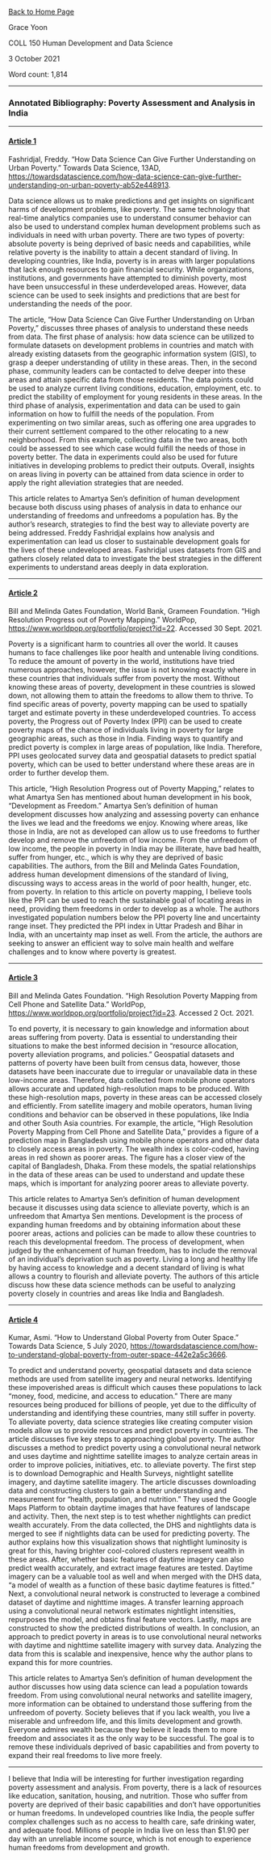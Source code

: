 [Back to Home Page](https://grace-yoon1.github.io/DATA150/)

Grace Yoon

COLL 150 Human Development and Data Science

3 October 2021

Word count: 1,814

---

### Annotated Bibliography: Poverty Assessment and Analysis in India

---

#### [Article 1](https://towardsdatascience.com/how-data-science-can-give-further-understanding-on-urban-poverty-ab52e448913)

Fashridjal, Freddy. “How Data Science Can Give Further Understanding on Urban Poverty.” Towards Data Science, 13AD, https://towardsdatascience.com/how-data-science-can-give-further-understanding-on-urban-poverty-ab52e448913. 

Data science allows us to make predictions and get insights on significant harms of development problems, like poverty. The same technology that real-time analytics companies use to understand consumer behavior can also be used to understand complex human development problems such as individuals in need with urban poverty. There are two types of poverty: absolute poverty is being deprived of basic needs and capabilities, while relative poverty is the inability to attain a decent standard of living. In developing countries, like India, poverty is in areas with larger populations that lack enough resources to gain financial security. While organizations, institutions, and governments have attempted to diminish poverty, most have been unsuccessful in these underdeveloped areas. However, data science can be used to seek insights and predictions that are best for understanding the needs of the poor. 

The article, “How Data Science Can Give Further Understanding on Urban Poverty,” discusses three phases of analysis to understand these needs from data. The first phase of analysis: how data science can be utilized to formulate datasets on development problems in countries and match with already existing datasets from the geographic information system (GIS), to grasp a deeper understanding of utility in these areas. Then, in the second phase, community leaders can be contacted to delve deeper into these areas and attain specific data from those residents. The data points could be used to analyze current living conditions, education, employment, etc. to predict the stability of employment for young residents in these areas. In the third phase of analysis, experimentation and data can be used to gain information on how to fulfill the needs of the population. From experimenting on two similar areas, such as offering one area upgrades to their current settlement compared to the other relocating to a new neighborhood. From this example, collecting data in the two areas, both could be assessed to see which case would fulfill the needs of those in poverty better. The data in experiments could also be used for future initiatives in developing problems to predict their outputs. Overall, insights on areas living in poverty can be attained from data science in order to apply the right alleviation strategies that are needed.

This article relates to Amartya Sen’s definition of human development because both discuss using phases of analysis in data to enhance our understanding of freedoms and unfreedoms a population has. By the author’s research, strategies to find the best way to alleviate poverty are being addressed. Freddy Fashridjal explains how analysis and experimentation can lead us closer to sustainable development goals for the lives of these undeveloped areas. Fashridjal uses datasets from GIS and gathers closely related data to investigate the best strategies in the different experiments to understand areas deeply in data exploration.

---

#### [Article 2](https://www.worldpop.org/portfolio/project?id=22)

Bill and Melinda Gates Foundation, World Bank, Grameen Foundation. “High Resolution Progress out of Poverty Mapping.” WorldPop, https://www.worldpop.org/portfolio/project?id=22. Accessed 30 Sept. 2021. 

Poverty is a significant harm to countries all over the world. It causes humans to face challenges like poor health and untenable living conditions. To reduce the amount of poverty in the world, institutions have tried numerous approaches, however, the issue is not knowing exactly where in these countries that individuals suffer from poverty the most. Without knowing these areas of poverty, development in these countries is slowed down, not allowing them to attain the freedoms to allow them to thrive. To find specific areas of poverty, poverty mapping can be used to spatially target and estimate poverty in these underdeveloped countries. To access poverty, the Progress out of Poverty Index (PPI) can be used to create poverty maps of the chance of individuals living in poverty for large geographic areas, such as those in India. Finding ways to quantify and predict poverty is complex in large areas of population, like India. Therefore, PPI uses geolocated survey data and geospatial datasets to predict spatial poverty, which can be used to better understand where these areas are in order to further develop them. 

This article, “High Resolution Progress out of Poverty Mapping,” relates to what Amartya Sen has mentioned about human development in his book, “Development as Freedom.” Amartya Sen’s definition of human development discusses how analyzing and assessing poverty can enhance the lives we lead and the freedoms we enjoy. Knowing where areas, like those in India, are not as developed can allow us to use freedoms to further develop and remove the unfreedom of low income. From the unfreedom of low income, the people in poverty in India may be illiterate, have bad health, suffer from hunger, etc., which is why they are deprived of basic capabilities. The authors, from the Bill and Melinda Gates Foundation, address human development dimensions of the standard of living, discussing ways to access areas in the world of poor health, hunger, etc. from poverty. In relation to this article on poverty mapping, I believe tools like the PPI can be used to reach the sustainable goal of locating areas in need, providing them freedoms in order to develop as a whole. The authors investigated population numbers below the PPI poverty line and uncertainty range inset. They predicted the PPI index in Uttar Pradesh and Bihar in India, with an uncertainty map inset as well. From the article, the authors are seeking to answer an efficient way to solve main health and welfare challenges and to know where poverty is greatest. 

---

#### [Article 3](https://www.worldpop.org/portfolio/project?id=23)

Bill and Melinda Gates Foundation. “High Resolution Poverty Mapping from Cell Phone and Satellite Data.” WorldPop, https://www.worldpop.org/portfolio/project?id=23. Accessed 2 Oct. 2021. 

To end poverty, it is necessary to gain knowledge and information about areas suffering from poverty. Data is essential to understanding their situations to make the best informed decision in “resource allocation, poverty alleviation programs, and policies.” Geospatial datasets and patterns of poverty have been built from census data, however, those datasets have been inaccurate due to irregular or unavailable data in these low-income areas. Therefore, data collected from mobile phone operators allows accurate and updated high-resolution maps to be produced. With these high-resolution maps, poverty in these areas can be accessed closely and efficiently. From satellite imagery and mobile operators, human living conditions and behavior can be observed in these populations, like India and other South Asia countries. For example, the article, “High Resolution Poverty Mapping from Cell Phone and Satellite Data,” provides a figure of a prediction map in Bangladesh using mobile phone operators and other data to closely access areas in poverty. The wealth index is color-coded, having areas in red shown as poorer areas. The figure has a closer view of the capital of Bangladesh, Dhaka. From these models, the spatial relationships in the data of these areas can be used to understand and update these maps, which is important for analyzing poorer areas to alleviate poverty. 

This article relates to Amartya Sen’s definition of human development because it discusses using data science to alleviate poverty, which is an unfreedom that Amartya Sen mentions. Development is the process of expanding human freedoms and by obtaining information about these poorer areas, actions and policies can be made to allow these countries to reach this developmental freedom. The process of development, when judged by the enhancement of human freedom, has to include the removal of an individual’s deprivation such as poverty. Living a long and healthy life by having access to knowledge and a decent standard of living is what allows a country to flourish and alleviate poverty. The authors of this article discuss how these data science methods can be useful to analyzing poverty closely in countries and areas like India and Bangladesh.

---

#### [Article 4](https://towardsdatascience.com/how-to-understand-global-poverty-from-outer-space-442e2a5c3666)

Kumar, Asmi. “How to Understand Global Poverty from Outer Space.” Towards Data Science, 5 July 2020, https://towardsdatascience.com/how-to-understand-global-poverty-from-outer-space-442e2a5c3666. 

To predict and understand poverty, geospatial datasets and data science methods are used from satellite imagery and neural networks. Identifying these impoverished areas is difficult which causes these populations to lack “money, food, medicine, and access to education.” There are many resources being produced for billions of people, yet due to the difficulty of understanding and identifying these countries, many still suffer in poverty. To alleviate poverty, data science strategies like creating computer vision models allow us to provide resources and predict poverty in countries. The article discusses five key steps to approaching global poverty. The author discusses a method to predict poverty using a convolutional neural network and uses daytime and nighttime satellite images to analyze certain areas in order to improve policies, initiatives, etc. to alleviate poverty. The first step is to download Demographic and Health Surveys, nightlight satellite imagery, and daytime satellite imagery. The article discusses downloading data and constructing clusters to gain a better understanding and measurement for “health, population, and nutrition.” They used the Google Maps Platform to obtain daytime images that have features of landscape and activity. Then, the next step is to test whether nightlights can predict wealth accurately. From the data collected, the DHS and nightlights data is merged to see if nightlights data can be used for predicting poverty. The author explains how this visualization shows that nightlight luminosity is great for this, having brighter cool-colored clusters represent wealth in these areas. After, whether basic features of daytime imagery can also predict wealth accurately, and extract image features are tested. Daytime imagery can be a valuable tool as well and when merged with the DHS data, “a model of wealth as a function of these basic daytime features is fitted.” Next, a convolutional neural network is constructed to leverage a combined dataset of daytime and nighttime images. A transfer learning approach using a convolutional neural network estimates nightlight intensities, repurposes the model, and obtains final feature vectors. Lastly, maps are constructed to show the predicted distributions of wealth. In conclusion, an approach to predict poverty in areas is to use convolutional neural networks with daytime and nighttime satellite imagery with survey data. Analyzing the data from this is scalable and inexpensive, hence why the author plans to expand this for more countries. 

This article relates to Amartya Sen’s definition of human development the author discusses how using data science can lead a population towards freedom. From using convolutional neural networks and satellite imagery, more information can be obtained to understand those suffering from the unfreedom of poverty. Society believes that if you lack wealth, you live a miserable and unfreedom life, and this limits development and growth. Everyone admires wealth because they believe it leads them to more freedom and associates it as the only way to be successful. The goal is to remove these individuals deprived of basic capabilities and from poverty to expand their real freedoms to live more freely.

---

I believe that India will be interesting for further investigation regarding poverty assessment and analysis. From poverty, there is a lack of resources like education, sanitation, housing, and nutrition. Those who suffer from poverty are deprived of their basic capabilities and don’t have opportunities or human freedoms. In undeveloped countries like India, the people suffer complex challenges such as no access to health care, safe drinking water, and adequate food. Millions of people in India live on less than $1.90 per day with an unreliable income source, which is not enough to experience human freedoms from development and growth.
